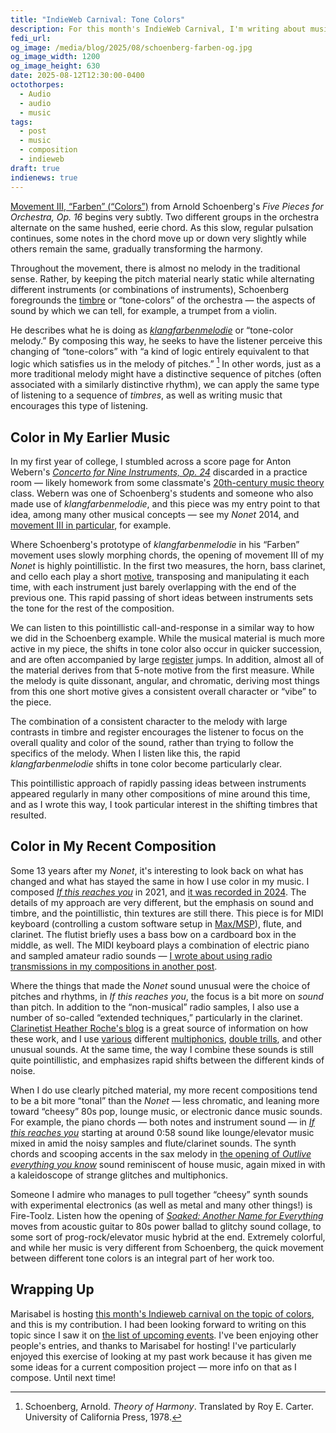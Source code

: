 ```yaml
---
title: "IndieWeb Carnival: Tone Colors"
description: For this month's IndieWeb Carnival, I'm writing about music that emphasizes timbre or “tone-color,” and how I use this kind of approach in my own composition.
fedi_url: 
og_image: /media/blog/2025/08/schoenberg-farben-og.jpg
og_image_width: 1200
og_image_height: 630
date: 2025-08-12T12:30:00-0400
octothorpes:
  - Audio
  - audio
  - music
tags:
  - post
  - music
  - composition
  - indieweb
draft: true
indienews: true
---
```


[Movement III, “Farben” (“Colors”)](https://www.youtube.com/watch?v=8AQx0V2lZs8&t=496s) from Arnold Schoenberg's *Five Pieces for Orchestra, Op. 16* begins very subtly. Two different groups in the orchestra alternate on the same hushed, eerie chord. As this slow, regular pulsation continues, some notes in the chord move up or down very slightly while others remain the same, gradually transforming the harmony.

Throughout the movement, there is almost no melody in the traditional sense. Rather, by keeping the pitch material nearly static while alternating different instruments (or combinations of instruments), Schoenberg foregrounds the [timbre](https://en.wikipedia.org/wiki/Timbre) or “tone-colors” of the orchestra — the aspects of sound by which we can tell, for example, a trumpet from a violin.

He describes what he is doing as [*klangfarbenmelodie*](https://en.wikipedia.org/wiki/Klangfarbenmelodie) or “tone-color melody.” By composing this way, he seeks to have the listener perceive this changing of “tone-colors” with “a kind of logic entirely equivalent to that logic which satisfies us in the melody of pitches.” [^1] In other words, just as a more traditional melody might have a distinctive sequence of pitches (often associated with a similarly distinctive rhythm), we can apply the same type of listening to a sequence of *timbres*, as well as writing music that encourages this type of listening.

## Color in My Earlier Music

In my first year of college, I stumbled across a score page for Anton Webern's [*Concerto for Nine Instruments, Op. 24*](https://www.youtube.com/watch?v=pVQambrIKNo) discarded in a practice room — likely homework from some classmate's [20th-century music theory](https://en.wikipedia.org/wiki/20th-century_classical_music) class. Webern was one of Schoenberg's students and someone who also made use of *klangfarbenmelodie*, and this piece was my entry point to that idea, among many other musical concepts — see my *Nonet* 2014, and [movement III in particular](https://soundcloud.com/reilly-spitzfaden/nonet-iii?in=reilly-spitzfaden/sets/nonet-premiere), for example. 

Where Schoenberg's prototype of *klangfarbenmelodie* in his “Farben” movement uses slowly morphing chords, the opening of movement III of my *Nonet* is highly pointillistic. In the first two measures, the horn, bass clarinet, and cello each play a short [motive](https://en.wikipedia.org/wiki/Motif_(music)), transposing and manipulating it each time, with each instrument just barely overlapping with the end of the previous one. This rapid passing of short ideas between instruments sets the tone for the rest of the composition. 

We can listen to this pointillistic call-and-response in a similar way to how we did in the Schoenberg example. While the musical material is much more active in my piece, the shifts in tone color also occur in quicker succession, and are often accompanied by large [register](https://en.wikipedia.org/wiki/Register_(music)) jumps. In addition, almost all of the material derives from that 5-note motive from the first measure. While the melody is quite dissonant, angular, and chromatic, deriving most things from this one short motive gives a consistent overall character or “vibe” to the piece.

The combination of a consistent character to the melody with large contrasts in timbre and register encourages the listener to focus on the overall quality and color of the sound, rather than trying to follow the specifics of the melody. When I listen like this, the rapid *klangfarbenmelodie* shifts in tone color become particularly clear.

This pointillistic approach of rapidly passing ideas between instruments appeared regularly in many other compositions of mine around this time, and as I wrote this way, I took particular interest in the shifting timbres that resulted.

## Color in My Recent Composition

Some 13 years after my *Nonet*, it's interesting to look back on what has changed and what has stayed the same in how I use color in my music. I composed [*If this reaches you*](https://applytriangle.bandcamp.com/track/if-this-reaches-you) in 2021, and [it was recorded in 2024](/posts/2024/04/new-album-announcement/). The details of my approach are very different, but the emphasis on sound and timbre, and the pointillistic, thin textures are still there. This piece is for MIDI keyboard (controlling a custom software setup in [Max/MSP](https://en.wikipedia.org/wiki/Max_(software))), flute, and clarinet. The flutist briefly uses a bass bow on a cardboard box in the middle, as well. The MIDI keyboard plays a combination of electric piano and sampled amateur radio sounds — [I wrote about using radio transmissions in my compositions in another post](/posts/2024/12/radio-listening-musically/).

Where the things that made the *Nonet* sound unusual were the choice of pitches and rhythms, in *If this reaches you*, the focus is a bit more on *sound* than pitch. In addition to the “non-musical” radio samples, I also use a number of so-called “extended techniques,” particularly in the clarinet. [Clarinetist Heather Roche's blog](http://www.heatherroche.net/) is a great source of information on how these work, and I use [various](https://heatherroche.net/2018/09/13/27-easy-bb-clarinet-multiphonics/) different [multiphonics](https://heatherroche.net/2019/11/05/underblown-bb-clarinet-multiphonics/), [double trills](https://heatherroche.net/2014/05/11/on-double-trills-for-bb-clarinet/), and other unusual sounds. At the same time, the way I combine these sounds is still quite pointillistic, and emphasizes rapid shifts between the different kinds of noise.

When I do use clearly pitched material, my more recent compositions tend to be a bit more “tonal” than the *Nonet* — less chromatic, and leaning more toward “cheesy” 80s pop, lounge music, or electronic dance music sounds. For example, the piano chords — both notes and instrument sound — in [*If this reaches you*](https://applytriangle.bandcamp.com/track/if-this-reaches-you) starting at around 0:58 sound like lounge/elevator music mixed in amid the noisy samples and flute/clarinet sounds. The synth chords and scooping accents in the sax melody in [the opening of *Outlive everything you know*](https://www.youtube.com/watch?v=2dz0iKwHrkI) sound reminiscent of house music, again mixed in with a kaleidoscope of strange glitches and multiphonics.

Someone I admire who manages to pull together “cheesy” synth sounds with experimental electronics (as well as metal and many other things!) is Fire-Toolz. Listen how the opening of [*Soaked: Another Name for Everything*](https://fire-toolz.bandcamp.com/track/soaked-another-name-for-everything) moves from acoustic guitar to 80s power ballad to glitchy sound collage, to some sort of prog-rock/elevator music hybrid at the end. Extremely colorful, and while her music is very different from Schoenberg, the quick movement between different tone colors is an integral part of her work too.

## Wrapping Up

Marisabel is hosting [this month's Indieweb carnival on the topic of colors](https://marisabel.nl/public/blog/IndieWeb_Carnival_August_2025_:_Colors), and this is my contribution. I had been looking forward to writing on this topic since I saw it on [the list of upcoming events](https://indieweb.org/IndieWeb_Carnival). I've been enjoying other people's entries, and thanks to Marisabel for hosting! I've particularly enjoyed this exercise of looking at my past work because it has given me some ideas for a current composition project — more info on that as I compose. Until next time!

[^1]: Schoenberg, Arnold. *Theory of Harmony*. Translated by Roy E. Carter. University of California Press, 1978.
